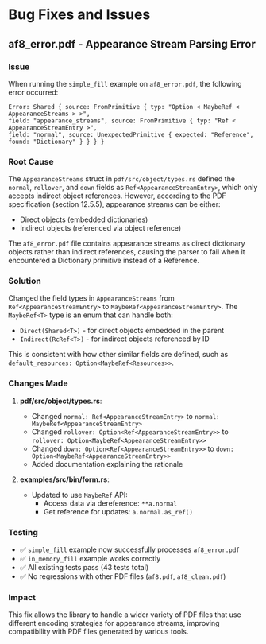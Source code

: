 # Bug Fixes and Issues

## af8_error.pdf - Appearance Stream Parsing Error

### Issue
When running the `simple_fill` example on `af8_error.pdf`, the following error occurred:

```
Error: Shared { source: FromPrimitive { typ: "Option < MaybeRef < AppearanceStreams > >", 
field: "appearance_streams", source: FromPrimitive { typ: "Ref < AppearanceStreamEntry >", 
field: "normal", source: UnexpectedPrimitive { expected: "Reference", found: "Dictionary" } } } }
```

### Root Cause
The `AppearanceStreams` struct in `pdf/src/object/types.rs` defined the `normal`, `rollover`, and `down` fields as `Ref<AppearanceStreamEntry>`, which only accepts indirect object references. However, according to the PDF specification (section 12.5.5), appearance streams can be either:
- Direct objects (embedded dictionaries)
- Indirect objects (referenced via object reference)

The `af8_error.pdf` file contains appearance streams as direct dictionary objects rather than indirect references, causing the parser to fail when it encountered a Dictionary primitive instead of a Reference.

### Solution
Changed the field types in `AppearanceStreams` from `Ref<AppearanceStreamEntry>` to `MaybeRef<AppearanceStreamEntry>`. The `MaybeRef<T>` type is an enum that can handle both:
- `Direct(Shared<T>)` - for direct objects embedded in the parent
- `Indirect(RcRef<T>)` - for indirect objects referenced by ID

This is consistent with how other similar fields are defined, such as `default_resources: Option<MaybeRef<Resources>>`.

### Changes Made
1. **pdf/src/object/types.rs**:
   - Changed `normal: Ref<AppearanceStreamEntry>` to `normal: MaybeRef<AppearanceStreamEntry>`
   - Changed `rollover: Option<Ref<AppearanceStreamEntry>>` to `rollover: Option<MaybeRef<AppearanceStreamEntry>>`
   - Changed `down: Option<Ref<AppearanceStreamEntry>>` to `down: Option<MaybeRef<AppearanceStreamEntry>>`
   - Added documentation explaining the rationale

2. **examples/src/bin/form.rs**:
   - Updated to use `MaybeRef` API:
     - Access data via dereference: `**a.normal`
     - Get reference for updates: `a.normal.as_ref()`

### Testing
- ✅ `simple_fill` example now successfully processes `af8_error.pdf`
- ✅ `in_memory_fill` example works correctly
- ✅ All existing tests pass (43 tests total)
- ✅ No regressions with other PDF files (`af8.pdf`, `af8_clean.pdf`)

### Impact
This fix allows the library to handle a wider variety of PDF files that use different encoding strategies for appearance streams, improving compatibility with PDF files generated by various tools.
